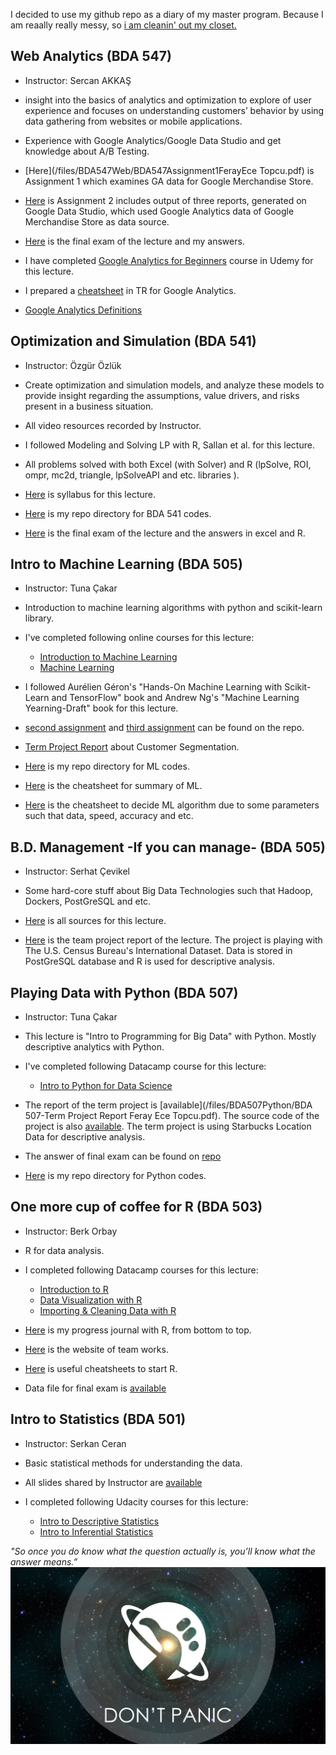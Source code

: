I decided to use my github repo as a diary of my master program. Because I am reaally really messy, so [i am cleanin' out my closet.](https://www.youtube.com/watch?v=RQ9_TKayu9s) 

## Web Analytics (BDA 547)

+ Instructor: Sercan AKKAŞ 

+ insight into the basics of analytics and optimization to explore of user experience and focuses on understanding customers’ behavior by using data gathering from websites or mobile applications. 

+ Experience with Google Analytics/Google Data Studio and get knowledge about A/B Testing.

+ [Here](/files/BDA547Web/BDA547Assignment1FerayEce Topcu.pdf) is Assignment 1 which examines GA data for Google Merchandise Store. 

+ [Here](/files/BDA547Web/BDA547Assignment2FerayEceTopcu.pdf) is Assignment 2 includes output of three reports, generated on Google Data Studio, which used Google Analytics data of Google Merchandise Store as data source.

+ [Here](files/BDA547Web/ExamFerayEceTopcu.pdf) is the final exam of the lecture and my answers. 

+ I have completed [Google Analytics for Beginners](https://www.udemy.com/google-analytics-insights/learn/v4/overview) course in Udemy for this lecture.

+ I prepared a [cheatsheet](/files/BDA547Web/GanalyticsforBeginners.pdf) in TR for Google Analytics.  

+ [Google Analytics Definitions](http://www.analyticsmarket.com/blog/google-analytics-definitions)

## Optimization and Simulation (BDA 541)

+ Instructor: Özgür Özlük

+ Create optimization and simulation models, and analyze these models to provide insight regarding the assumptions, value drivers, and risks present in a business situation.

+ All video resources recorded by Instructor.

+ I followed Modeling and Solving LP with R, Sallan et al. for this lecture.

+ All problems solved with both Excel (with Solver) and R (lpSolve, ROI, ompr, mc2d, triangle, lpSolveAPI and etc. libraries ).  

+ [Here](/files/BDA541Opt/BDA541Syllabus.pdf) is syllabus for this lecture.

+ [Here](https://github.com/ferayece/BDA/tree/master/files/BDA541Opt/codes) is my repo directory for BDA 541 codes.

+ [Here](/files/BDA541Opt/final/) is the final exam of the lecture and the answers in excel and R.


## Intro to Machine Learning (BDA 505)

+ Instructor: Tuna Çakar

+ Introduction to machine learning algorithms with python and scikit-learn library. 

+ I've completed following online courses for this lecture:

    - [Introduction to Machine Learning](https://classroom.udacity.com/courses/ud120)
    - [Machine Learning](https://classroom.udacity.com/courses/ud262)

+ I followed Aurélien Géron's "Hands-On Machine Learning with Scikit-Learn and TensorFlow" book and Andrew Ng's "Machine Learning Yearning-Draft" book for this lecture. 

+ [second assignment](/files/BDA502ML/BDA_502_Assignment2_FerayEceTopcu.pdf) and [third assignment](/files/BDA502ML/BDA_502_Assignment3_FerayEceTopcu.pdf) can be found on the repo.  

+ [Term Project Report](/files/BDA502ML/TermProject.pdf) about Customer Segmentation. 

+ [Here](https://github.com/ferayece/BDA/tree/master/files/BDA502ML/codes) is my repo directory for ML codes.

+ [Here](/files/BDA502ML/ML_Algos_Cheatsheet.jpg) is the cheatsheet for summary of ML. 

+ [Here](https://github.com/ferayece/BDA/blob/master/files/BDA502ML/ML_Cheatsheet1.png) is the cheatsheet to decide ML algorithm due to some parameters such that data, speed, accuracy and etc. 


## B.D. Management -If you can manage- (BDA 505)

+ Instructor: Serhat Çevikel

+ Some hard-core stuff about Big Data Technologies such that Hadoop, Dockers, PostGreSQL and etc. 

+ [Here](/files/BDA505/) is all sources for this lecture.

+ [Here](/files/BDA505/20180105_International_2.html) is the team project report of the lecture. The project is playing with  The U.S. Census Bureau's International Dataset. Data is stored in PostGreSQL database and R is used for descriptive analysis.


## Playing Data with Python (BDA 507)

+ Instructor: Tuna Çakar

+ This lecture is "Intro to Programming for Big Data" with Python. Mostly descriptive analytics with Python.

+ I've completed following Datacamp course for this lecture:

  - [Intro to Python for Data Science](https://www.datacamp.com/courses/intro-to-python-for-data-science) 

+ The report of the term project is [available](/files/BDA507Python/BDA 507-Term Project Report Feray Ece Topcu.pdf). The source code of the project is also [available](/files/BDA507Python/starbucks_term_project.py). The term project is using Starbucks Location Data for descriptive analysis. 

+ The answer of final exam can be found on [repo](/files/BDA507Python/Final_Exam.py)

+ [Here](https://github.com/ferayece/BDA/tree/master/files/BDA507Python) is my repo directory for Python codes.


## One more cup of coffee for R (BDA 503)

+ Instructor: Berk Orbay

+ R for data analysis.

+ I completed following Datacamp courses for this lecture:

  - [Introduction to R](https://www.datacamp.com/courses/free-introduction-to-r)
  - [Data Visualization with R](https://www.datacamp.com/tracks/data-visualization-with-r)
  - [Importing & Cleaning Data with R](https://www.datacamp.com/tracks/importing-cleaning-data-with-r)

+ [Here](https://mef-bda503.github.io/pj-ferayece/) is my progress journal with R, from bottom to top. 

+ [Here](https://mef-bda503.github.io/gpj-datamunglers-2/) is the website of team works. 

+ [Here](https://github.com/ferayece/BDA/tree/master/BDA503R/Cheatsheets/) is useful cheatsheets to start R. 

+ Data file for final exam is [available](/files/BDA503R/mainData.RData)

## Intro to Statistics (BDA 501)

+ Instructor: Serkan Ceran

+ Basic statistical methods for understanding the data.

+ All slides shared by Instructor are [available](https://github.com/ferayece/BDA/tree/master/files/BDA501/all_slides/) 

+ I completed following Udacity courses for this lecture:

  - [Intro to Descriptive Statistics](https://classroom.udacity.com/courses/ud827)
  - [Intro to Inferential Statistics](https://classroom.udacity.com/courses/ud201)
      


*"So once you do know what the question actually is, you'll know what the answer means.”* 
![image](dontpanic.jpg)
